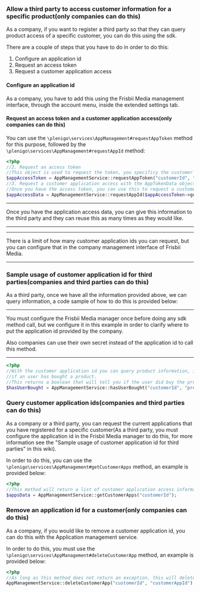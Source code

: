 ### Allow a third party to access customer information for a specific product(only companies can do this)

As a company, if you want to register a third party so that they can query product access of a specific customer, you can do this using the sdk. 

There are a couple of steps that you have to do in order to do this:

1. Configure an application id
2. Request an access token
3. Request a customer application access

#### Configure an application id

As a company, you have to add this using the Frisbii Media management interface, through the account menu, inside the extended settings tab.

#### Request an access token and a customer application access(only companies can do this)

You can use the `\plenigo\services\AppManagement#requestAppToken` method for this purpose, followed by the `\plenigo\services\AppManagement#requestAppId` method:

```php
<?php
//2. Request an access token
//This object is used to request the token, you specificy the customer id, the product and the description
$appAccessToken = AppManagementService::requestAppToken("customerId", "productId", "Tablet Access");
//3. Request a customer application access with the AppTokenData object
//Once you have the access token, you can use this to request a customer application id for the third party
$appAccessData = AppManagementService::requestAppId($appAccessToken->getCustomerId(), $appAccessToken->getAppToken());
```

***
Once you have the application access data, you can give this information to the third party and they can reuse this as many times as they would like.
***

***
There is a limit of how many customer application ids you can request, but you can configure that in the company management interface of Frisbii Media.
***

### Sample usage of customer application id for third parties(companies and third parties can do this)

As a third party, once we have all the information provided above, we can query information, a code sample of how to do this is provided below:

***
You must configure the Frisbii Media manager once before doing any sdk method call, but we configure it in this example in order to clarify where to put the application id provided by the company.

Also companies can use their own secret instead of the application id to call this method.
***

```php
<?php
//With the customer application id you can query product information, in the example below, we are requesting to see
//if an user has bought a product.
//This returns a boolean that will tell you if the user did buy the product(true) or not(false).
$hasUserBought = AppManagementService::hasUserBought("customerId", "productId", "customerAppId");
```
### Query customer application ids(companies and third parties can do this)

As a company or a third party, you can request the current applications that you have registered for a specific customer(As a third party, you must configure the application id in the Frisbii Media manager to do this, for more information see the "Sample usage of customer application id for third parties" in this wiki).

In order to do this, you can use the `\plenigo\services\AppManagement#getCustomerApps` method, an example is provided below:

```php
<?php
//This method will return a list of customer application access information
$appsData = AppManagementService::getCustomerApps("customerId");
```

### Remove an application id for a customer(only companies can do this)

As a company, if you would like to remove a customer application id, you can do this with the Application management service.

In order to do this, you must use the `\plenigo\services\AppManagement#deleteCustomerApp` method, an example is provided below:

```php
<?php
//As long as this method does not return an exception, this will delete the customer app id for the specific //customer
AppManagementService::deleteCustomerApp("customerId", "customerAppId");
```
